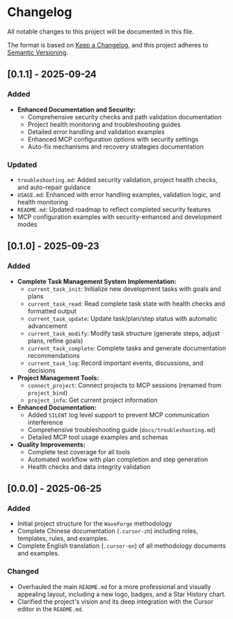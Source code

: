 # Changelog

All notable changes to this project will be documented in this file.

The format is based on [Keep a Changelog](https://keepachangelog.com/en/1.0.0/),
and this project adheres to [Semantic Versioning](https://semver.org/spec/v2.0.0.html).

## [0.1.1] - 2025-09-24

### Added

- **Enhanced Documentation and Security:**
  - Comprehensive security checks and path validation documentation
  - Project health monitoring and troubleshooting guides
  - Detailed error handling and validation examples
  - Enhanced MCP configuration options with security settings
  - Auto-fix mechanisms and recovery strategies documentation

### Updated

- `troubleshooting.md`: Added security validation, project health checks, and auto-repair guidance
- `USAGE.md`: Enhanced with error handling examples, validation logic, and health monitoring
- `README.md`: Updated roadmap to reflect completed security features
- MCP configuration examples with security-enhanced and development modes

## [0.1.0] - 2025-09-23

### Added

- **Complete Task Management System Implementation:**
  - `current_task_init`: Initialize new development tasks with goals and plans
  - `current_task_read`: Read complete task state with health checks and formatted output
  - `current_task_update`: Update task/plan/step status with automatic advancement
  - `current_task_modify`: Modify task structure (generate steps, adjust plans, refine goals)
  - `current_task_complete`: Complete tasks and generate documentation recommendations
  - `current_task_log`: Record important events, discussions, and decisions
- **Project Management Tools:**
  - `connect_project`: Connect projects to MCP sessions (renamed from `project_bind`)
  - `project_info`: Get current project information
- **Enhanced Documentation:**
  - Added `SILENT` log level support to prevent MCP communication interference
  - Comprehensive troubleshooting guide (`docs/troubleshooting.md`)
  - Detailed MCP tool usage examples and schemas
- **Quality Improvements:**
  - Complete test coverage for all tools
  - Automated workflow with plan completion and step generation
  - Health checks and data integrity validation

## [0.0.0] - 2025-06-25

### Added

- Initial project structure for the `WaveForge` methodology
- Complete Chinese documentation (`.cursor-zh`) including roles, templates, rules, and examples.
- Complete English translation (`.cursor-en`) of all methodology documents and examples.

### Changed

- Overhauled the main `README.md` for a more professional and visually appealing layout, including a new logo, badges, and a Star History chart.
- Clarified the project's vision and its deep integration with the Cursor editor in the `README.md`.
